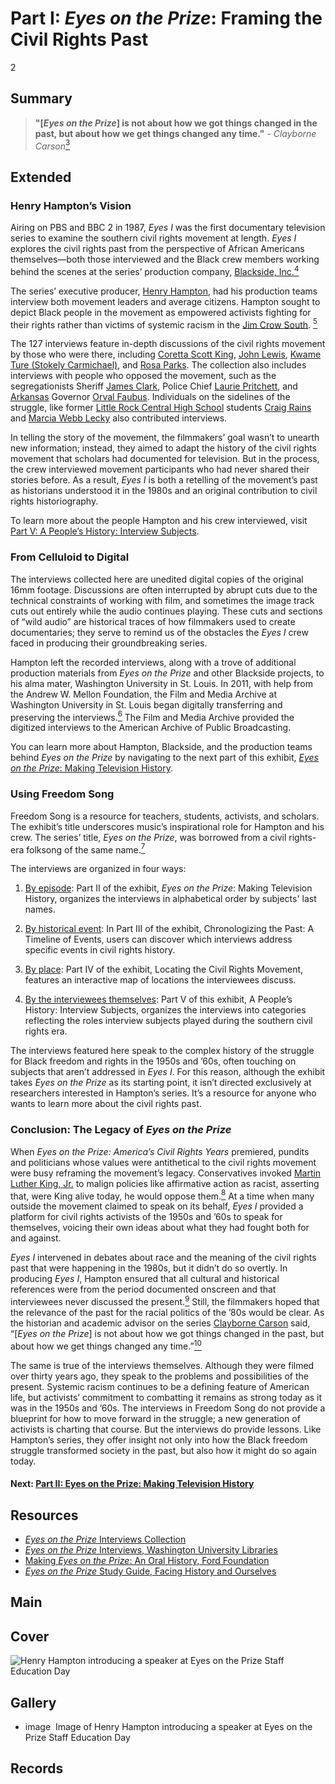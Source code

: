 # Part I: *Eyes on the Prize*: Framing the Civil Rights Past

2

## Summary

> **"[*Eyes on the Prize*] is not about how we got things changed in the past, but about how we get things changed any time."** - *Clayborne Carson*[<sup>3</sup>](/exhibits/eotp/notes#3)

## Extended

### Henry Hampton’s Vision

Airing on PBS and BBC 2 in 1987, *Eyes I* was the first documentary television series to examine the southern civil rights movement at length. *Eyes I* explores the civil rights past from the perspective of African Americans themselves—both those interviewed and the Black crew members working behind the scenes at the series’ production company, [Blackside, Inc.](/2-making-television-history#Blackside)[<sup>4</sup>](/exhibits/eotp/notes#4)

The series’ executive producer, [Henry Hampton](/2-making-television-history#HenryHampton), had his production teams interview both movement leaders and average citizens. Hampton sought to depict Black people in the movement as empowered activists fighting for their rights rather than victims of systemic racism in the [Jim Crow South](https://www.pbs.org/wgbh/americanexperience/features/freedom-riders-jim-crow-laws/). [<sup>5</sup>](/exhibits/eotp/notes#5)   

The 127 interviews feature in-depth discussions of the civil rights movement by those who were there, including [Coretta Scott King](https://americanarchive.org/catalog/cpb-aacip_151-542j679j5g), [John Lewis](https://americanarchive.org/catalog?f%5Bspecial_collections%5D%5B%5D=eotp-i-interviews&q=John+Lewis&utf8=%E2%9C%93&f%5baccess_types%5d%5b%5d=online), [Kwame Ture (Stokely Carmichael)](https://americanarchive.org/catalog/cpb-aacip_151-7659c6sr1g), and [Rosa Parks](https://americanarchive.org/catalog/cpb-aacip_151-610vq2sx12). The collection also includes interviews with people who opposed the movement, such as the segregationists Sheriff [James Clark](https://americanarchive.org/catalog/cpb-aacip_151-q814m92882), Police Chief [Laurie Pritchett](https://americanarchive.org/catalog/cpb-aacip_151-sq8qb9w27j), and [Arkansas](https://civilrightstrail.com/state/arkansas/) Governor [Orval Faubus](https://americanarchive.org/catalog/cpb-aacip_151-0k26970k16). Individuals on the sidelines of the struggle, like former [Little Rock Central High School](https://civilrightstrail.com/attraction/little-rock-central-high-school-national-historic-site/) students [Craig Rains](https://americanarchive.org/catalog/cpb-aacip_151-nz80k27945) and [Marcia Webb Lecky](https://americanarchive.org/catalog/cpb-aacip_151-wp9t14vm6c) also contributed interviews. 

In telling the story of the movement, the filmmakers’ goal wasn’t to unearth new information; instead, they aimed to adapt the history of the civil rights movement that scholars had documented for television. But in the process, the crew interviewed movement participants who had never shared their stories before. As a result, *Eyes I* is both a retelling of the movement’s past as historians understood it in the 1980s and an original contribution to civil rights historiography.

To learn more about the people Hampton and his crew interviewed, visit [Part V: A People’s History: Interview Subjects](/exhibits/eotp/5-interview-subjects/).

### From Celluloid to Digital

The interviews collected here are unedited digital copies of the original 16mm footage. Discussions are often interrupted by abrupt cuts due to the technical constraints of working with film, and sometimes the image track cuts out entirely while the audio continues playing. These cuts and sections of “wild audio” are historical traces of how filmmakers used to create documentaries; they serve to remind us of the obstacles the *Eyes I* crew faced in producing their groundbreaking series. 

Hampton left the recorded interviews, along with a trove of additional production materials from *Eyes on the Prize* and other Blackside projects, to his alma mater, Washington University in St. Louis. In 2011, with help from the Andrew W. Mellon Foundation, the Film and Media Archive at Washington University in St. Louis began digitally transferring and preserving the interviews.[<sup>6</sup>](/exhibits/eotp/notes#6) The Film and Media Archive provided the digitized interviews to the American Archive of Public Broadcasting.

You can learn more about Hampton, Blackside, and the production teams behind *Eyes on the Prize* by navigating to the next part of this exhibit, [*Eyes on the Prize*: Making Television History](/exhibits/eotp/2-making-television-history/).    

### Using Freedom Song

Freedom Song is a resource for teachers, students, activists, and scholars. The exhibit’s title underscores music’s inspirational role for Hampton and his crew. The series’ title, *Eyes on the Prize*, was borrowed from a civil rights-era folksong of the same name.[<sup>7</sup>](/exhibits/eotp/notes#7)

The interviews are organized in four ways:

1)	[By episode](/exhibits/eotp/2-making-television-history/): Part II of the exhibit, *Eyes on the Prize*: Making Television History, organizes the interviews in alphabetical order by subjects' last names. 

2)	[By historical event](/exhibits/eotp/3-timeline-of-events/): In Part III of the exhibit, Chronologizing the Past: A Timeline of Events, users can discover which interviews address specific events in civil rights history.

3)	[By place](/exhibits/eotp/4-locating-the-movement/): Part IV of the exhibit, Locating the Civil Rights Movement, features an interactive map of locations the interviewees discuss.

4)	[By the interviewees themselves](/exhibits/eotp/5-interview-subjects/): Part V of this exhibit, A People’s History: Interview Subjects, organizes the interviews into categories reflecting the roles interview subjects played during the southern civil rights era. 

The interviews featured here speak to the complex history of the struggle for Black freedom and rights in the 1950s and ’60s, often touching on subjects that aren’t addressed in *Eyes I*. For this reason, although the exhibit takes *Eyes on the Prize* as its starting point, it isn’t directed exclusively at researchers interested in Hampton’s series. It’s a resource for anyone who wants to learn more about the civil rights past.

### Conclusion: The Legacy of *Eyes on the Prize*

When *Eyes on the Prize: America’s Civil Rights Years* premiered, pundits and politicians whose values were antithetical to the civil rights movement were busy reframing the movement’s legacy. Conservatives invoked [Martin Luther King, Jr.](https://thekingcenter.org/about-tkc/martin-luther-king-jr/) to malign policies like affirmative action as racist, asserting that, were King alive today, he would oppose them.[<sup>8</sup>](/exhibits/eotp/notes#8) At a time when many outside the movement claimed to speak on its behalf, *Eyes I* provided a platform for civil rights activists of the 1950s and ’60s to speak for themselves, voicing their own ideas about what they had fought both for and against.

*Eyes I* intervened in debates about race and the meaning of the civil rights past that were happening in the 1980s, but it didn’t do so overtly. In producing *Eyes I*, Hampton ensured that all cultural and historical references were from the period documented onscreen and that interviewees never discussed the present.[<sup>9</sup>](/exhibits/eotp/notes#9) Still, the filmmakers hoped that the relevance of the past for the racial politics of the ’80s would be clear. As the historian and academic advisor on the series [Clayborne Carson](https://kinginstitute.stanford.edu/clayborne-carson) said, “[*Eyes on the Prize*] is not about how we got things changed in the past, but about how we get things changed any time.”[<sup>10</sup>](/exhibits/eotp/notes#10)

The same is true of the interviews themselves. Although they were filmed over thirty years ago, they speak to the problems and possibilities of the present. Systemic racism continues to be a defining feature of American life, but activists’ commitment to combatting it remains as strong today as it was in the 1950s and ’60s. The interviews in Freedom Song do not provide a blueprint for how to move forward in the struggle; a new generation of activists is charting that course. But the interviews do provide lessons. Like Hampton’s series, they offer insight not only into how the Black freedom struggle transformed society in the past, but also how it might do so again today.


#### Next: [Part II: Eyes on the Prize: Making Television History](/exhibits/eotp/2-making-television-history/)

## Resources

- [*Eyes on the Prize* Interviews Collection](https://americanarchive.org/special_collections/eotp-i-interviews)
- [*Eyes on the Prize* Interviews, Washington University Libraries](http://digital.wustl.edu/eyesontheprize/)
- [Making *Eyes on the Prize*: An Oral History, Ford Foundation](https://www.fordfoundation.org/just-matters/ford-forum/making-eyes-on-the-prize-an-oral-history/)
- [*Eyes on the Prize* Study Guide, Facing History and Ourselves](https://www.facinghistory.org/books-borrowing/eyes-prize-americas-civil-rights-movement)

## Main

## Cover
  <img title="Cover Image" alt="Henry Hampton introducing a speaker at Eyes on the Prize Staff Education Day" src="https://s3.amazonaws.com/americanarchive.org/exhibits/henry-hampton.jpg">

## Gallery
  - <a class="type">image</a>
    <img alt="" src="https://s3.amazonaws.com/americanarchive.org/exhibits/henry-hampton.jpg">
    <a class="caption-text">Image of Henry Hampton introducing a speaker at Eyes on the Prize Staff Education Day</a>

## Records
